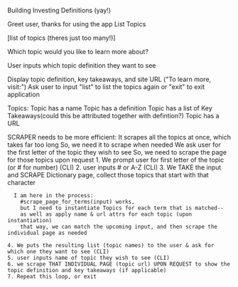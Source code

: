 Building Investing Definitions (yay!)


Greet user, thanks for using the app
List Topics

[list of topics (theres just too many!)]

Which topic would you like to learn more about?

User inputs which topic definition they want to see

Display topic definition, key takeaways, and site URL ("To learn more, visit:")
Ask user to input "list" to list the topics again or "exit" to exit application

Topics:
Topic has a name
Topic has a definition
Topic has a list of Key Takeaways(could this be attributed together with defintion?)
Topic has a URL

SCRAPER needs to be more efficient:
 It scrapes all the topics at once, which takes far too long
 So, we need it to scrape when needed
 We ask user for the first letter of the topic they wish to see
 So, we need to scrape the page for those topics upon request
    1. We prompt user for first letter of the topic (or # for number) (CLI)
    2. user inputs # or A-Z (CLI)
    3. We TAKE the input and SCRAPE Dictionary page, collect those topics that start with that character

      I am here in the process:
        #scrape_page_for_terms(input) works,
        but I need to instantiate Topics for each term that is matched--
        as well as apply name & url attrs for each topic (upon instantiation)
        that way, we can match the upcoming input, and then scrape the individual page as needed
        
    4. We puts the resulting list (topic names) to the user & ask for which one they want to see (CLI)
    5. user inputs name of topic they wish to see (CLI)
    6. we scrape THAT INDIVIDUAL PAGE (topic url) UPON REQUEST to show the topic definition and key takeaways (if applicable)
    7. Repeat this loop, or exit
